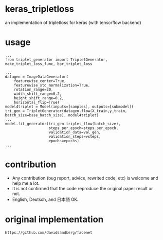 # keras_tripletloss
an implementation of tripletloss for keras (with tensorflow backend)

# usage

```
...
from triplet_generator import TripletGenerator, make_triplet_loss_func, bpr_triplet_loss

...
datagen = ImageDataGenerator(
    featurewise_center=True,
    featurewise_std_normalization=True,
    rotation_range=20,
    width_shift_range=0.2,
    height_shift_range=0.2,
    horizontal_flip=True)
model4triplet = Model(inputs=[samples], outputs=[submodel])
tri_gen = TripletGenerator(datagen.flow(X_train,y_train, batch_size=base_batch_size), model4triplet)
...
model.fit_generator(tri_gen.triplet_flow(batch_size),
                    steps_per_epoch=steps_per_epoch,
                    validation_data=val_gen,
                    validation_steps=vsteps, 
                    epochs=epochs)
...
```

# contribution
- Any contribution (bug report, advice, rewrited code, etc) is welcome and help me a lot. 
- It is not confirmed that the code reproduce the original paper result or not.
- English, Deutsch, and 日本語 OK.

# original implementation

    https://github.com/davidsandberg/facenet
